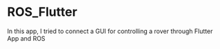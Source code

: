# ROS_Flutter

In this app, I tried to connect a GUI for controlling a rover through Flutter App and ROS
